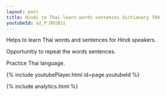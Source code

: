 ```yaml
---
layout: post
title: Hindi to Thai learn words sentences dictionary 704 
youtubeId: a2_P_D01B1s
---
```

 
 
Helps to learn Thai words and sentences for Hindi speakers.

Opportunitiy to repeat the words sentences. 

Practice Thai language. 
 
{% include youtubePlayer.html id=page.youtubeId %}
 
 
{% include analytics.html %}